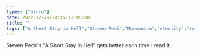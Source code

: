 ```yaml
---
types: ["micro"]
date: 2022-12-29T14:15:13-05:00
title: ""
tags: ["A Short Stay in Hell","Steven Peck","Mormonism","eternity","reading"]
---
```

Steven Peck's "A Short Stay in Hell" gets better each time I read it.
